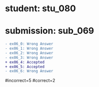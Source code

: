 # student: stu_080
# submission: sub_069

```diff
- ex06_0: Wrong Answer
- ex06_1: Wrong Answer
- ex06_2: Wrong Answer
- ex06_3: Wrong Answer
+ ex06_4: Accepted
+ ex06_5: Accepted
- ex06_6: Wrong Answer
```
#incorrect=5
#correct=2
